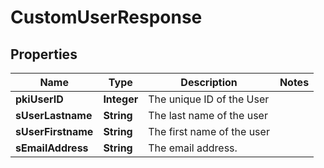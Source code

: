 

# CustomUserResponse

## Properties

Name | Type | Description | Notes
------------ | ------------- | ------------- | -------------
**pkiUserID** | **Integer** | The unique ID of the User | 
**sUserLastname** | **String** | The last name of the user | 
**sUserFirstname** | **String** | The first name of the user | 
**sEmailAddress** | **String** | The email address. | 




